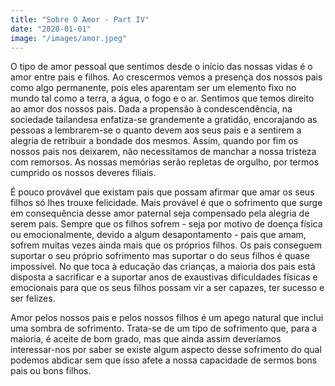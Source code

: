 ```yaml
---
title: "Sobre O Amor - Part IV"
date: "2020-01-01"
image: "/images/amor.jpeg"
---
```


O tipo de amor pessoal que sentimos desde o início das nossas vidas é o amor entre pais e filhos. Ao crescermos vemos a presença dos nossos pais como algo permanente, pois eles aparentam ser um elemento fixo no mundo tal como a terra, a água, o fogo e o ar. Sentimos que temos direito ao amor dos nossos pais. Dada a propensão à condescendência, na sociedade tailandesa enfatiza-se grandemente a gratidão, encorajando as pessoas a lembrarem-se o quanto devem aos seus pais e a sentirem a alegria de retribuir a bondade dos mesmos. Assim, quando por fim os nossos pais nos deixarem, não necessitamos de manchar a nossa tristeza com remorsos. As nossas memórias serão repletas de orgulho, por termos cumprido os nossos deveres filiais.

É pouco provável que existam pais que possam afirmar que amar os seus filhos só lhes trouxe felicidade. Mais provável é que o sofrimento que surge em consequência desse amor paternal seja compensado pela alegria de serem pais. Sempre que os filhos sofrem - seja por motivo de doença física ou emocionalmente, devido a algum desapontamento - pais que amam, sofrem muitas vezes ainda mais que os próprios filhos. Os pais conseguem suportar o seu próprio sofrimento mas suportar o do seus filhos é quase impossível. No que toca à educação das crianças, a maioria dos pais está disposta a sacrificar e a suportar anos de exaustivas dificuldades físicas e emocionais para que os seus filhos possam vir a ser capazes, ter sucesso e ser felizes.

Amor pelos nossos pais e pelos nossos filhos é um apego natural que inclui uma sombra de sofrimento. Trata-se de um tipo de sofrimento que, para a maioria, é aceite de bom grado, mas que ainda assim deveríamos interessar-nos por saber se existe algum aspecto desse sofrimento do qual podemos abdicar sem que isso afete a nossa capacidade de sermos bons pais ou bons filhos.

